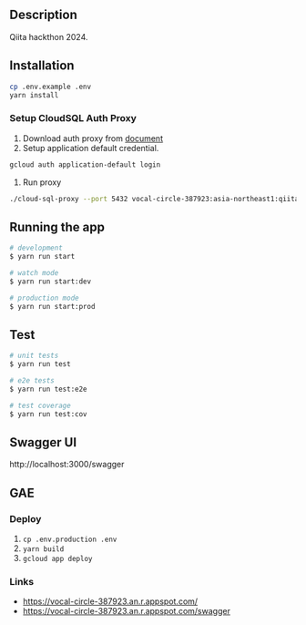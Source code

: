 ## Description

Qiita hackthon 2024.

## Installation

```bash
cp .env.example .env
yarn install
```

### Setup CloudSQL Auth Proxy

1. Download auth proxy from [document](https://cloud.google.com/sql/docs/postgres/connect-auth-proxy?hl=ja#install)
1. Setup application default credential.
```sh
gcloud auth application-default login
```
1. Run proxy
```sh
./cloud-sql-proxy --port 5432 vocal-circle-387923:asia-northeast1:qiita-hackthon-2024
```

## Running the app

```bash
# development
$ yarn run start

# watch mode
$ yarn run start:dev

# production mode
$ yarn run start:prod
```

## Test

```bash
# unit tests
$ yarn run test

# e2e tests
$ yarn run test:e2e

# test coverage
$ yarn run test:cov
```

## Swagger UI

http://localhost:3000/swagger

## GAE

### Deploy

1. `cp .env.production .env`
1. `yarn build`
1. `gcloud app deploy`

### Links 

- https://vocal-circle-387923.an.r.appspot.com/
- https://vocal-circle-387923.an.r.appspot.com/swagger
